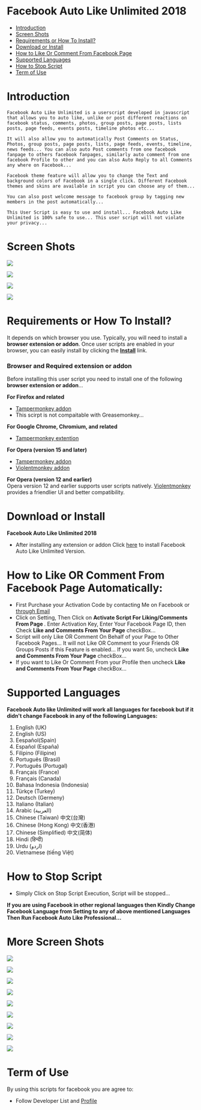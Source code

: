 Facebook Auto Like Unlimited 2018
==============================
- [Introduction](#introduction)
- [Screen Shots](#screen-shots)
- [Requirements or How To Install?](#requirements-or-how-to-install)
- [Download or Install](#download-or-install)
- [How to Like Or Comment From Facebook Page](#how-to-like-or-comment-from-facebook-page-automatically)
- [Supported Languages](#supported-languages)
- [How to Stop Script](#how-to-stop-script)
- [Term of Use](#term-of-use)

Introduction
============
    Facebook Auto Like Unlimited is a userscript developed in javascript that allows you to auto like, unlike or post different reactions on facebook status, comments, photos, group posts, page posts, lists posts, page feeds, events posts, timeline photos etc...
  
    It will also allow you to automatically Post Comments on Status, Photos, group posts, page posts, lists, page feeds, events, timeline, news feeds... You can also auto Post comments from one facebook fanpage to others facebook fanpages, similarly auto comment from one facebook Profile to other and you can also Auto Reply to all Comments any where on Facebook...
  
    Facebook theme feature will allow you to change the Text and background colors of Facebook in a single click. Different Facebook themes and skins are available in script you can choose any of them...
    
    You can also post welcome message to facebook group by tagging new members in the post automatically...
    
    This User Script is easy to use and install... Facebook Auto Like Unlimited is 100% safe to use... This user script will not violate your privacy... 

Screen Shots
===================
![](https://github.com/ZiaUrR3hman/FacebookAutoLikeProfessional/raw/master/images/LikeOrCommentAsFacebookPageScript.png)

![](https://github.com/ZiaUrR3hman/FacebookAutoLikeProfessional/raw/master/images/facebookAutoLikeUnlimitedChangeTheme.PNG)

![](https://github.com/ZiaUrR3hman/FacebookAutoLikeProfessional/raw/master/images/postCommentMenu.PNG)

![](https://github.com/ZiaUrR3hman/FacebookAutoLikeProfessional/raw/master/images/AutoReplyToCOmments.png)


Requirements or How To Install?
===================
It depends on which browser you use. Typically, you will need to install a <b>browser extension or addon</b>.
Once user scripts are enabled in your browser, you can easily install by clicking the  <b>[Install](#download-or-install)</b> link.

<h3>Browser and Required extension or addon</h3>
Before installing this user script you need to install one of the following <b>browser extension or addon</b>...

<b>For Firefox and related</b>
  - [Tampermonkey addon](https://addons.mozilla.org/en-US/firefox/addon/tampermonkey/)<br>
  - This scirpt is not compaitable with Greasemonkey...

<b>For Google Chrome, Chromium, and related</b>
  - [Tampermonkey extention](https://chrome.google.com/webstore/detail/tampermonkey/dhdgffkkebhmkfjojejmpbldmpobfkfo) <br>

<b>For Opera (version 15 and later)</b>
  - [Tampermonkey addon](https://addons.opera.com/en/extensions/details/tampermonkey-beta)<br>
  - [Violentmonkey addon](https://addons.opera.com/en/extensions/details/violent-monkey)

<b>For Opera (version 12 and earlier)</b><br>
Opera version 12 and earlier supports user scripts natively. [Violentmonkey](https://addons.opera.com/en/extensions/details/violent-monkey) provides a friendlier UI and better compatibility.

Download or Install
===================
<b>Facebook Auto Like Unlimited 2018</b>
- After installing any extension or addon Click [here](https://raw.githubusercontent.com/ZiaUrR3hman/FacebookAutoLikeProfessional/master/FacebookAutoLikeUnlimited.user.js) to install Facebook Auto Like Unlimited Version.

How to Like OR Comment From Facebook Page Automatically:
========================================================
  - First Purchase your Activation Code by contacting Me on Facebook or [through Email](mailto:ziaurr3hman@hotmail.com)
  - Click on Setting, Then Click on <b>Activate Script For Liking/Comments From Page </b>. Enter Activation Key, Enter Your Facebook Page ID, then Check <b>Like and Comments From Your Page</b> checkBox...
  - Script will only Like OR Comment On Behalf of your Page to Other Facebook Pages... It will not Like OR Comment to your Friends OR Groups Posts if this Feature is enabled... If you want So, uncheck <b>Like and Comments From Your Page</b> checkBox...
  - If you want to Like Or Comment From your Profile then uncheck <b>Like and Comments From Your Page</b> checkBox...

Supported Languages
===================
<b>Facebook Auto like Unlimited will work all languages for facebook but if it didn't change Facebook in any of the following Languages:</b>

1.	English (UK)<br>
2.	English (US)<br>
3.	Eespañol(Spain)<br>
4.	Español (España)<br>
5.	Filipino (Filipine)<br>
6.	Português (Brasil)<br>
7.	Português (Portugal)<br>
8.	Français (France)<br>
9.	Français (Canada)<br>
10.	Bahasa Indonesia (Indonesia)<br>
11.	Türkçe (Turkey)<br>
12.	Deutsch (Germeny)<br>
13.	Italiano (Italian)<br>
14.	Arabic (العربية)<br>
15.	Chinese (Taiwan) 中文(台灣)<br>
16.	Chinese (Hong Kong) 中文(香港)<br>
17.	Chinese (Simplified) 中文(简体)<br>
18.	Hindi (हिन्दी) <br>
19.	Urdu (اردو)<br>
20.	Vietnamese (tiếng Việt)<br>

How to Stop Script
=================
  - Simply Click on Stop Script Execution, Script will be stopped...
    
<b>If you are using Facebook in other regional languages then Kindly Change Facebook Language from Setting to any of above mentioned Languages Then Run Facebook Auto Like Professional...</b>

More Screen Shots
===================

![](https://github.com/ZiaUrR3hman/FacebookAutoLikeProfessional/raw/master/images/ViewRandomCOmments.png)

![](https://github.com/ZiaUrR3hman/FacebookAutoLikeProfessional/raw/master/images/ChangeSpeed.png)

![](https://github.com/ZiaUrR3hman/FacebookAutoLikeProfessional/raw/master/images/t1.PNG)

![](https://github.com/ZiaUrR3hman/FacebookAutoLikeProfessional/raw/master/images/t2.PNG)

![](https://github.com/ZiaUrR3hman/FacebookAutoLikeProfessional/raw/master/images/t3.PNG)

![](https://github.com/ZiaUrR3hman/FacebookAutoLikeProfessional/raw/master/images/t4.PNG)

![](https://github.com/ZiaUrR3hman/FacebookAutoLikeProfessional/raw/master/images/t5.PNG)

![](https://github.com/ZiaUrR3hman/FacebookAutoLikeProfessional/raw/master/images/t6.PNG)

![](https://github.com/ZiaUrR3hman/FacebookAutoLikeProfessional/raw/master/images/t7.PNG)

Term of Use
===========
By using this scripts for facebook you are agree to:
- Follow Developer List and [Profile](https://www.facebook.com/ZiaUrR3hman)
